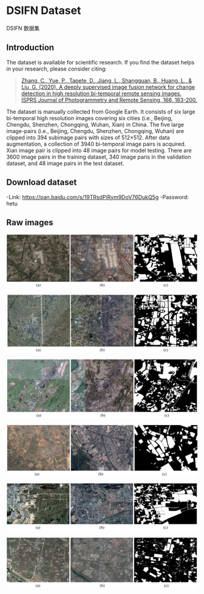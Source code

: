 # DSIFN Dataset
 DSIFN 数据集

## Introduction

The dataset is available for scientific research. If you find the dataset helps in your research, please consider citing:

> [Zhang, C., Yue, P., Tapete, D., Jiang, L., Shangguan, B., Huang, L., & Liu, G. (2020). A deeply supervised image fusion network for change detection in high resolution bi-temporal remote sensing images. ISPRS Journal of Photogrammetry and Remote Sensing, 166, 183-200.](https://www.sciencedirect.com/science/article/abs/pii/S0924271620301532) 

The dataset is manually collected from Google Earth. It consists of six large bi-temporal high resolution images covering six cities (i.e., Beijing, Chengdu, Shenzhen, Chongqing, Wuhan, Xian) in China. The five large image-pairs (i.e., Beijing, Chengdu, Shenzhen, Chongqing, Wuhan) are clipped into 394 subimage pairs with sizes of 512×512. After data augmentation, a collection of 3940 bi-temporal image pairs is acquired. Xian image pair is clipped into 48 image pairs for model testing. There are 3600 image pairs in the training dataset, 340 image paris in the validation dataset, and 48 image pairs in the test dataset.

## Download dataset

-Link: https://pan.baidu.com/s/19TRsdPiRym9DoV76DukQ5g 
-Password: hetu

## Raw images
![1](imgs/1.png)


![2](imgs/2.png)


![3](imgs/3.png)


![4](imgs/4.png)


![5](imgs/5.png)


![6](imgs/6.png)
